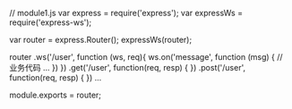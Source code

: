 // module1.js
var express = require('express');
var expressWs = require('express-ws');

var router = express.Router();
expressWs(router);

router
  .ws('/user', function (ws, req){
      ws.on('message', function (msg) {
          // 业务代码
          ...
      })
   })
  .get('/user', function(req, resp) {
  })
  .post('/user', function(req, resp) {
  })
  ...

module.exports = router;
